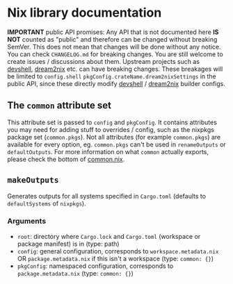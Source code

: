 # Nix library documentation

**IMPORTANT** public API promises:
Any API that is not documented here **IS NOT** counted as "public" and therefore can be changed without breaking SemVer.
This does not mean that changes will be done without any notice. You can check `CHANGELOG.md` for breaking changes.
You are still welcome to create issues / discussions about them.
Upstream projects such as [devshell], [dream2nix] etc. can have breaking changes.
These breakages will be limited to `config.shell` `pkgConfig.crateName.dream2nixSettings` in the public API,
since these directly modify [devshell] / [dream2nix] builder configs.

## The `common` attribute set

This attribute set is passed to `config` and `pkgConfig`.
It contains attributes you may need for adding stuff to overrides / config, such as the nixpkgs package set (`common.pkgs`).
Not all attributes (for example `common.pkgs`) are available for every option, eg. `common.pkgs` can't be used in `renameOutputs` or `defaultOutputs`.
For more information on what `common` actually exports, please check the bottom of [common.nix](./src/common.nix).

## `makeOutputs`

Generates outputs for all systems specified in `Cargo.toml` (defaults to `defaultSystems` of `nixpkgs`).

### Arguments

- `root`: directory where `Cargo.lock` and `Cargo.toml` (workspace or package manifest) is in (type: path)
- `config`: general configuration, corresponds to `workspace.metadata.nix` OR `package.metadata.nix` if this isn't a workspace (type: `common: {}`)
- `pkgConfig`: namespaced configuration, corresponds to `package.metadata.nix` (type: `common: {}`)

[devshell]: https://github.com/numtide/devshell "devshell"
[dream2nix]: https://github.com/nix-community/dream2nix "dream2nix"
